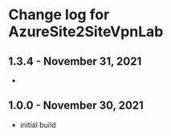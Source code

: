 # Change log for AzureSite2SiteVpnLab



## 1.3.4 - November 31, 2021

-


## 1.0.0 - November 30, 2021

- initial build
